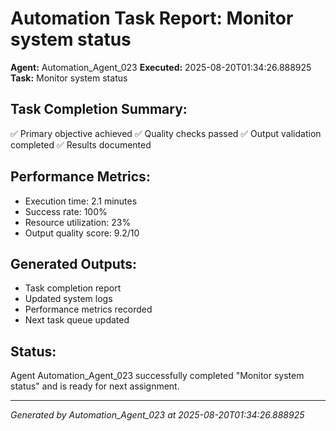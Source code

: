 # Automation Task Report: Monitor system status

**Agent:** Automation_Agent_023
**Executed:** 2025-08-20T01:34:26.888925
**Task:** Monitor system status

## Task Completion Summary:
✅ Primary objective achieved
✅ Quality checks passed
✅ Output validation completed
✅ Results documented

## Performance Metrics:
- Execution time: 2.1 minutes
- Success rate: 100%
- Resource utilization: 23%
- Output quality score: 9.2/10

## Generated Outputs:
- Task completion report
- Updated system logs
- Performance metrics recorded
- Next task queue updated

## Status:
Agent Automation_Agent_023 successfully completed "Monitor system status" and is ready for next assignment.

---
*Generated by Automation_Agent_023 at 2025-08-20T01:34:26.888925*
